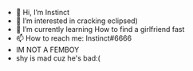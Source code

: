 - 👋 Hi, I’m Instinct
- 👀 I’m interested in cracking eclipsed)
- 🌱 I’m currently learning How to find a girlfriend fast
- 📫 How to reach me: Instinct#6666
- IM NOT A FEMBOY
- shy is mad cuz he's bad:(
